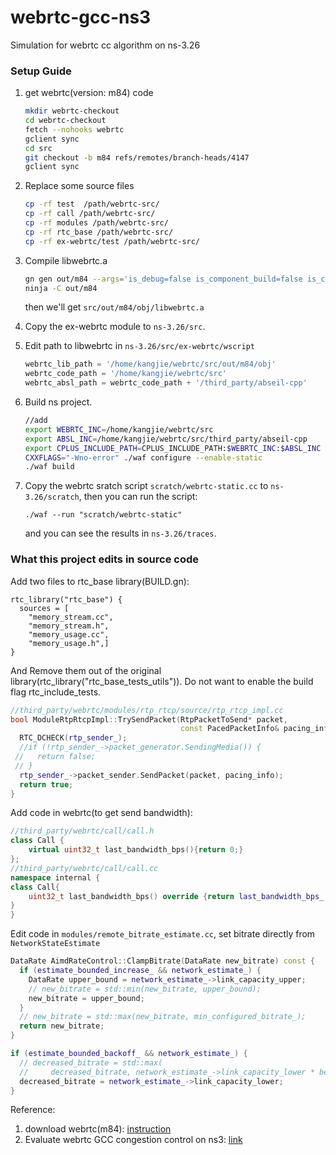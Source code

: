 # webrtc-gcc-ns3

Simulation for webrtc cc algorithm on ns-3.26



### Setup Guide

1. get webrtc(version: m84) code

   ```sh
   mkdir webrtc-checkout
   cd webrtc-checkout
   fetch --nohooks webrtc
   gclient sync
   cd src
   git checkout -b m84 refs/remotes/branch-heads/4147
   gclient sync
   ```

2. Replace some source files

   ```sh
   cp -rf test	/path/webrtc-src/
   cp -rf call /path/webrtc-src/
   cp -rf modules /path/webrtc-src/
   cp -rf rtc_base /path/webrtc-src/
   cp -rf ex-webrtc/test /path/webrtc-src/
   ```

3. Compile libwebrtc.a

   ```sh
   gn gen out/m84 --args='is_debug=false is_component_build=false is_clang=false rtc_include_tests=false rtc_use_h264=true rtc_enable_protobuf=false use_rtti=true use_custom_libcxx=false treat_warnings_as_errors=false use_ozone=true'
   ninja -C out/m84
   ```

   then we'll get `src/out/m84/obj/libwebrtc.a`

4. Copy the ex-webrtc module to `ns-3.26/src`.

5. Edit path to libwebrtc in `ns-3.26/src/ex-webrtc/wscript`

   ```python
   webrtc_lib_path = '/home/kangjie/webrtc/src/out/m84/obj'
   webrtc_code_path = '/home/kangjie/webrtc/src'
   webrtc_absl_path = webrtc_code_path + '/third_party/abseil-cpp'
   ```

6. Build ns project.

   ```sh
   //add  
   export WEBRTC_INC=/home/kangjie/webrtc/src  
   export ABSL_INC=/home/kangjie/webrtc/src/third_party/abseil-cpp  
   export CPLUS_INCLUDE_PATH=CPLUS_INCLUDE_PATH:$WEBRTC_INC:$ABSL_INC
   CXXFLAGS="-Wno-error" ./waf configure --enable-static
   ./waf build
   ```

7. Copy the webrtc sratch script `scratch/webrtc-static.cc` to `ns-3.26/scratch`, then you can run the script:

   ```
   ./waf --run "scratch/webrtc-static"
   ```

   and you can see the results in `ns-3.26/traces`.



 ### What this project edits in source code

Add two files to rtc_base library(BUILD.gn):  

```
rtc_library("rtc_base") {
  sources = [
    "memory_stream.cc",
    "memory_stream.h",
    "memory_usage.cc",
    "memory_usage.h",]
}
```

And Remove them out of the original library(rtc_library("rtc_base_tests_utils")).  Do not want to enable the build flag rtc_include_tests.  

```c++
//third_party/webrtc/modules/rtp_rtcp/source/rtp_rtcp_impl.cc   
bool ModuleRtpRtcpImpl::TrySendPacket(RtpPacketToSend* packet,  
                                      const PacedPacketInfo& pacing_info) {  
  RTC_DCHECK(rtp_sender_);  
  //if (!rtp_sender_->packet_generator.SendingMedia()) {   
 //   return false;  
 // }  
  rtp_sender_->packet_sender.SendPacket(packet, pacing_info);  
  return true;  
}
```

Add code in webrtc(to get send bandwidth):  

```c++
//third_party/webrtc/call/call.h  
class Call {  
	virtual uint32_t last_bandwidth_bps(){return 0;}  
};  
//third_party/webrtc/call/call.cc  
namespace internal {  
class Call{
	uint32_t last_bandwidth_bps() override {return last_bandwidth_bps_;}  
}
}  
```

Edit code in `modules/remote_bitrate_estimate.cc`, set bitrate directly from `NetworkStateEstimate`

```c++
DataRate AimdRateControl::ClampBitrate(DataRate new_bitrate) const {
  if (estimate_bounded_increase_ && network_estimate_) {
    DataRate upper_bound = network_estimate_->link_capacity_upper;
    // new_bitrate = std::min(new_bitrate, upper_bound);
    new_bitrate = upper_bound;
  }
  // new_bitrate = std::max(new_bitrate, min_configured_bitrate_);
  return new_bitrate;
}
```

```c++
if (estimate_bounded_backoff_ && network_estimate_) {
  // decreased_bitrate = std::max(
  //     decreased_bitrate, network_estimate_->link_capacity_lower * beta_);
  decreased_bitrate = network_estimate_->link_capacity_lower;
}
```



Reference: 

1. download webrtc(m84):  [instruction](https://mediasoup.org/documentation/v3/libmediasoupclient/installation/)
2. Evaluate webrtc GCC congestion control on ns3: [link](https://blog.csdn.net/u010643777/article/details/107237315)

